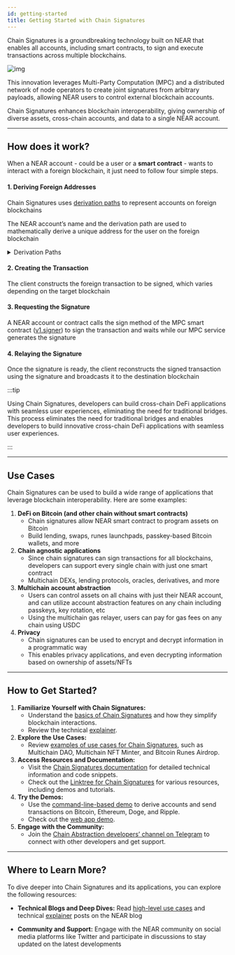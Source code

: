 ```yaml
---
id: getting-started
title: Getting Started with Chain Signatures
---
```


Chain Signatures is a groundbreaking technology built on NEAR that enables all accounts, including smart contracts, to sign and execute transactions across multiple blockchains.  

![img](https://pages.near.org/wp-content/uploads/2024/02/acct-abstraction-blog-1.png)

This innovation leverages Multi-Party Computation (MPC) and a distributed network of node operators to create joint signatures from arbitrary payloads, allowing NEAR users to control external blockchain accounts.

Chain Signatures enhances blockchain interoperability, giving ownership of diverse assets, cross-chain accounts, and data to a single NEAR account.

---

## How does it work?

When a NEAR account - could be a user or a **smart contract** - wants to interact with a foreign blockchain, it just need to follow four simple steps.

#### 1. Deriving Foreign Addresses

Chain Signatures uses [derivation paths](../../../1.concepts/abstraction/chain-signatures.md#derivation-paths-one-account-multiple-chains) to represent accounts on foreign blockchains

The NEAR account’s name and the derivation path are used to mathematically derive a unique address for the user on the foreign blockchain

<details>

<summary> Derivation Paths </summary>

A NEAR account will always derive the same address on the foreign blockchain using the same derivation path

Notice that, since the foreign address is derived from the NEAR account name, it is not possible for another NEAR account to control the same address

</details>


#### 2. Creating the Transaction

The client constructs the foreign transaction to be signed, which varies depending on the target blockchain

#### 3. Requesting the Signature

A NEAR account or contract calls the sign method of the MPC smart contract ([v1.signer](https://nearblocks.io/address/v1.signer)) to sign the transaction and waits while our MPC service generates the signature

#### 4. Relaying the Signature  

Once the signature is ready, the client reconstructs the signed transaction using the signature and broadcasts it to the destination blockchain

:::tip

Using Chain Signatures, developers can build cross-chain DeFi applications with seamless user experiences, eliminating the need for traditional bridges. This process eliminates the need for traditional bridges and enables developers to build innovative cross-chain DeFi applications with seamless user experiences.

:::

---

## Use Cases

Chain Signatures can be used to build a wide range of applications that leverage blockchain interoperability. Here are some examples:

1. **DeFi on Bitcoin (and other chain without smart contracts)**  
   * Chain signatures allow NEAR smart contract to program assets on Bitcoin  
   * Build lending, swaps, runes launchpads, passkey-based Bitcoin wallets, and more  
2. **Chain agnostic applications**  
   * Since chain signatures can sign transactions for all blockchains, developers can support every single chain with just one smart contract  
   * Multichain DEXs, lending protocols, oracles, derivatives, and more  
3. **Multichain account abstraction**   
   * Users can control assets on all chains with just their NEAR account, and can utilize account abstraction features on any chain including passkeys, key rotation, etc  
   * Using the multichain gas relayer, users can pay for gas fees on any chain using USDC  
4. **Privacy**  
   * Chain signatures can be used to encrypt and decrypt information in a programmatic way  
   * This enables privacy applications, and even decrypting information based on ownership of assets/NFTs

---

## How to Get Started?

1. **Familiarize Yourself with Chain Signatures:**  
   * Understand the [basics of Chain Signatures](https://docs.near.org/concepts/abstraction/chain-signatures) and how they simplify blockchain interactions.  
   * Review the technical [explainer](https://near.org/blog/unlocking-web3-usability-with-account-aggregation).  
2. **Explore the Use Cases:**  
   * Review [examples of use cases for Chain Signatures](https://pages.near.org/blog/unlocking-multichain-web3-with-near-chain-signatures/), such as Multichain DAO, Multichain NFT Minter, and Bitcoin Runes Airdrop.  
3. **Access Resources and Documentation:**  
   * Visit the [Chain Signatures documentation](https://docs.near.org/build/chain-abstraction/chain-signatures) for detailed technical information and code snippets.  
   * Check out the [Linktree for Chain Signatures](https://linktr.ee/chainsignatures) for various resources, including demos and tutorials.  
4. **Try the Demos:**  
   * Use the [command-line-based demo](https://github.com/near-examples/chainsig-script) to derive accounts and send transactions on Bitcoin, Ethereum, Doge, and Ripple.  
   * Check out the [web app demo](https://github.com/near-examples/near-multichain/tree/main).  
5. **Engage with the Community:**  
   * Join the [Chain Abstraction developers’ channel on Telegram](https://t.me/chain\_abstraction) to connect with other developers and get support.

---

## Where to Learn More?

To dive deeper into Chain Signatures and its applications, you can explore the following resources:

- **Technical Blogs and Deep Dives:** Read [high-level use cases](https://pages.near.org/blog/unlocking-multichain-web3-with-near-chain-signatures) and technical [explainer](https://near.org/blog/unlocking-web3-usability-with-account-aggregation) posts on the NEAR blog
* **Community and Support:** Engage with the NEAR community on social media platforms like Twitter and participate in discussions to stay updated on the latest developments